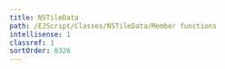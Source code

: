 ```yaml
---
title: NSTileData
path: /EJScript/Classes/NSTileData/Member functions
intellisense: 1
classref: 1
sortOrder: 8326
---
```





